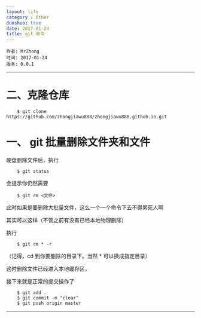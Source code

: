 ```yaml
---
layout: life
category : Other
duoshuo: true
date: 2017-01-24
title: git 命令
---
```


	作者: MrZhong
	时间: 2017-01-24
	版本: 0.0.1

-----------
# 二、克隆仓库

		$ git clone https://github.com/zhongjiawu888/zhongjiawu888.github.io.git

# 一、 git 批量删除文件夹和文件


硬盘删除文件后，执行

		$ git status

会提示你仍然需要

		$ git rm <文件>

此时如果是要删除大批量文件，这么一个一个命令下去不得累死人啊

其实可以这样（不管之前有没有已经本地物理删除）

执行

	 	$ git rm * -r

（记得，cd 到你要删除的目录下。当然 * 可以换成指定目录）

这时删除文件已经进入本地缓存区，

接下来就是正常的提交操作了

		$ git add . 
		$ git commit -m "clear"
		$ git push origin master


**************

